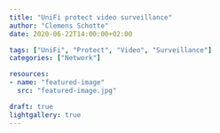 ```yaml
---
title: "UniFi protect video surveillance"
author: "Clemens Schotte"
date: 2020-06-22T14:00:00+02:00

tags: ["UniFi", "Protect", "Video", "Surveillance"]
categories: ["Network"]

resources:
- name: "featured-image"
  src: "featured-image.jpg"

draft: true
lightgallery: true
---
```


